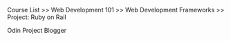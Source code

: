 Course List >> Web Development 101 >> Web Development Frameworks >> Project: Ruby on Rail

Odin Project Blogger